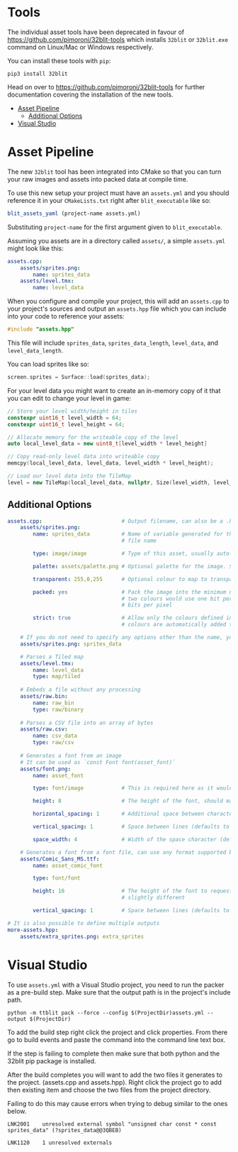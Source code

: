 # Tools <!-- omit in toc -->

The individual asset tools have been deprecated in favour of https://github.com/pimoroni/32blit-tools which installs `32blit` or `32blit.exe` command on Linux/Mac or Windows respectively.

You can install these tools with `pip`:

```
pip3 install 32blit
```

Head on over to https://github.com/pimoroni/32blit-tools for further documentation covering the installation of the new tools.

- [Asset Pipeline](#asset-pipeline)
  - [Additional Options](#additional-options)
- [Visual Studio](#visual-studio)

# Asset Pipeline

The new `32blit` tool has been integrated into CMake so that you can turn your raw images and assets into packed data at compile time.

To use this new setup your project must have an `assets.yml` and you should reference it in your `CMakeLists.txt` right after `blit_executable` like so:

```cmake
blit_assets_yaml (project-name assets.yml)
```

Substituting `project-name` for the first argument given to `blit_executable`.

Assuming you assets are in a directory called `assets/`, a simple `assets.yml` might look like this:

```yml
assets.cpp:
    assets/sprites.png:
        name: sprites_data
    assets/level.tmx:
        name: level_data
```

When you configure and compile your project, this will add an `assets.cpp` to your project's sources and output an `assets.hpp` file which you can include into your code to reference your assets:

```c++
#include "assets.hpp"
```

This file will include `sprites_data`, `sprites_data_length`, `level_data`, and `level_data_length`.

You can load sprites like so:

```c++
screen.sprites = Surface::load(sprites_data);
```

For your level data you might want to create an in-memory copy of it that you can edit to change your level in game:

```c++
// Store your level width/height in tiles
constexpr uint16_t level_width = 64;
constexpr uint16_t level_height = 64;

// Allocate memory for the writeable copy of the level
auto local_level_data = new uint8_t[level_width * level_height]

// Copy read-only level data into writeable copy
memcpy(local_level_data, level_data, level_width * level_height);

// Load our level data into the TileMap
level = new TileMap(local_level_data, nullptr, Size(level_width, level_height), screen.sprites);
```

## Additional Options
```yaml
assets.cpp:                         # Output filename, can also be a .hpp
    assets/sprites.png:
        name: sprites_data          # Name of variable generated for this asset, if omitted is generated from the
                                    # file name

        type: image/image           # Type of this asset, usually auto-detected from the extension

        palette: assets/palette.png # Optional palette for the image. Supports .act, .pal, .gpl and any image file

        transparent: 255,0,255      # Optional colour to map to transparency

        packed: yes                 # Pack the image into the minimum number of bits, for example an image with
                                    # two colours would use one bit per pixel. Set to false to always use eight
                                    # bits per pixel

        strict: true                # Allow only the colours defined in the palette, if false (the default)
                                    # colours are automatically added to the palette

    # If you do not need to specify any options other than the name, you can use
    assets/sprites.png: sprites_data

    # Parses a Tiled map
    assets/level.tmx:
        name: level_data
        type: map/tiled
    
    # Embeds a file without any processing
    assets/raw.bin:
        name: raw_bin
        type: raw/binary
    
    # Parses a CSV file into an array of bytes
    assets/raw.csv:
        name: csv_data
        type: raw/csv
     
    # Generates a font from an image
    # It can be used as `const Font font(asset_font)`
    assets/font.png:
        name: asset_font

        type: font/image            # This is required here as it would be auto-detected as an image asset

        height: 8                   # The height of the font, should match the image file if specified

        horizontal_spacing: 1       # Additional space between characters for variable-width mode (defaults to 1)

        vertical_spacing: 1         # Space between lines (defaults to 1)

        space_width: 4              # Width of the space character (defaults to 1)

    # Generates a font from a font file, can use any format supported by freetype
    assets/Comic_Sans_MS.ttf:
        name: asset_comic_font

        type: font/font

        height: 16                  # The height of the font to request, the resulting font's height may be
                                    # slightly different

        vertical_spacing: 1         # Space between lines (defaults to 1)

# It is also possible to define multiple outputs
more-assets.hpp:
    assets/extra_sprites.png: extra_sprites

```

# Visual Studio
To use `assets.yml` with a Visual Studio project, you need to run the packer as a pre-build step. Make sure that the output path is in the project's include path.
```
python -m ttblit pack --force --config $(ProjectDir)assets.yml --output $(ProjectDir)
```
To add the build step right click the project and click properties. From there go to build events and paste the command into the command line text box.

If the step is failing to complete then make sure that both python and the 32blit pip package is installed. 

After the build completes you will want to add the two files it generates to the project. (assets.cpp and assets.hpp).
Right click the project go to add then existing item and choose the two files from the project directory.

Failing to do this may cause errors when trying to debug similar to the ones below.

`LNK2001	unresolved external symbol "unsigned char const * const sprites_data" (?sprites_data@@3QBEB)`

`LNK1120	1 unresolved externals`
